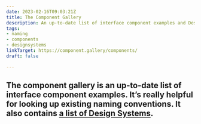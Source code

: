 ```yaml
---
date: 2023-02-16T09:03:21Z
title: The Component Gallery
description: An up-to-date list of interface component examples and Design Systems
tags:
- naming
- components
- designsystems
linkTarget: https://component.gallery/components/
draft: false

---
```

The component gallery is an up-to-date list of interface component examples. It’s really helpful for looking up existing naming conventions. It also contains [a list of Design Systems](https://component.gallery/design-systems/).
---
